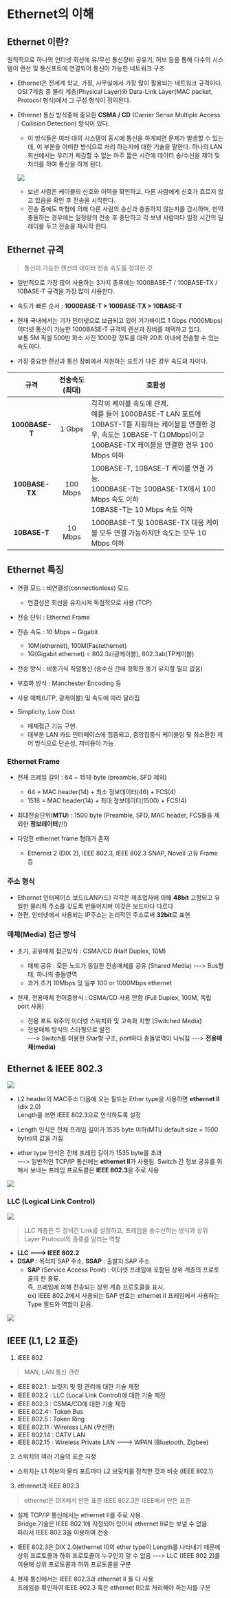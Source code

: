 Ethernet의 이해
===

Ethernet 이란?
---

원칙적으로 하나의 인터넷 회선에 유/무선 통신장비 공유기, 허브 등을 통해 다수의 시스템이 랜선 및 통신포트에 연결되어 통신이 가능한 네트워크 구조

- Ethernet은 전세계 학교, 가정, 사무실에서 가장 많이 활용되는 네트워크 규격이다. OSI 7계층 중 물리 계층(Physical Layer)와 Data-Link Layer(MAC packet, Protocol 형식)에서 그 구성 형식이 정의된다.
- Ethernet 통신 방식중에 중요한 **CSMA / CD** (Carrier Sense Multiple Access / Collision Detection) 방식이 있다. 
  - 이 방식들은 여러 대의 시스템이 동시에 통신을 하게되면 문제가 발생할 수 있는데, 이 부분을 어떠한 방식으로 처리 하는지에 대한 기술을 말한다. 하나의 LAN 회선에서는 우리가 체감할 수 없는 아주 짧은 시간에 데이터 송/수신을 제어 및 처리를 하여 통신을 하게 된다.
  
  ![](images/2023-07-25-13-39-23.png)

  - 보낸 사람은 케이블의 신호와 이력을 확인하고, 다른 사람에게 신호가 흐르지 않고 있음을 확인 후 전송을 시작한다.
  - 전송 중에도 파형에 의해 다른 사람의 송신과 충돌하지 않는지를 감시하며, 만약 충돌하는 경우에는 일정량의 전송 후 중단하고 각 보낸 사람마다 일정 시간의 딜레이를 두고 전송을 재시작 한다.


Ethernet 규격
---

> 통신이 가능한 랜선의 데이터 전송 속도를 정의한 것

- 일반적으로 가장 많이 사용하는 3가지 종류에는 1000BASE-T / 100BASE-TX / 10BASE-T 규격을 가장 많이 사용한다.

- 속도가 빠른 순서 : **1000BASE-T > 100BASE-TX > 10BASE-T**
- 현재 국내에서는 기가 인터넷으로 보급되고 있어 기가바이트 1 Gbps (1000Mbps) 이더넷 통신이 가능한 1000BASE-T 규격의 랜선과 장비를 채택하고 있다.   
  보통 5M 픽셀 500만 화소 사진 1000장 정도를 대략 20초 이내에 전송할 수 있는 속도이다.

- 가장 중요한 랜선과 통신 장비에서 지원하는 포트가 다른 경우 속도의 차이다.

|규격|전송속도(최대)|호환성|
|:---:|:---:|---|
|**1000BASE-T**|1 Gbps|각각의 케이블 속도에 관계. <br> 예를 들어 1000BASE-T LAN 포트에 10BAST-T를 지원하는 케이블을 연결한 경우, 속도는 10BASE-T (10Mbps)이고 <br> 100BASE-TX 케이블을 연결한 경우 100 Mbps 이하|
|**100BASE-TX**|100 Mbps|100BASE-T, 10BASE-T 케이블 연결 가능. <br> 1000BASE-T는 100BASE-TX에서 100 Mbps 속도 이하 <br> 10BASE-T는 10 Mbps 속도 이하|
|**10BASE-T**|10 Mbps|1000BASE-T 및 100BASE-TX 대응 케이블 모두 연결 가능하지만 속도는 모두 10 Mbps 이하|



Ethernet 특징
---

- 연결 모드 : 비연결성(connectionless) 모드
  - 연결성은 회선을 유지시켜 독점적으로 사용 (TCP)

- 전송 단위 : Ethernet Frame
- 전송 속도 : 10 Mbps ~ Gigabit
  - 10M(ethernet), 100M(Fastethernet)
  - 1G(Gigabit ethernet) = 802.3z(광케이블), 802.3ab(TP케이블)
- 전송 방식 : 비동기식 직렬통신 (송수신 간에 정확한 동기 유지할 필요 없음)
- 부호화 방식 : Manchester Encoding 등
- 사용 매체(UTP, 광케이블) 및 속도에 따라 달라짐
- Simplicity, Low Cost
  - 매체접근 기능 구현.
  - 대부분 LAN 카드 인터페이스에 집중되고, 중앙집중식 케이블링 및 최소환된 제어 방식으로 단순성, 저비용이 가능

### Ethernet Frame
- 전체 프레임 길이 : 64 ~ 1518 byte (preamble, SFD 제외)
  - 64 = MAC header(14) + 최소 정보데이터(46) + FCS(4)
  - 1518 = MAC header(14) + 최대 정보데이터(1500) + FCS(4)

- 최대전송단위(**MTU**) : 1500 byte (Preamble, SFD, MAC header, FCS들을 제외한 **정보데이터**만!)
- 다양한 ethernet frame 형태가 존재
  - Ethernet 2 (DIX 2), IEEE 802.3, IEEE 802.3 SNAP, Novell 고유 Frame 등

### 주소 형식
- Ethernet 인터페이스 보드(LAN카드) 각각은 제조업자에 의해 **48bit** 고정되고 유일한 물리적 주소를 갖도록 만들어지며 이것은 보드마다 다르다
- 한편, 인터넷에서 사용되는 IP주소는 논리적인 주소로써 **32bit**로 표현

### 매체(Media) 접근 방식
- 초기, 공유매체 접근방식 : CSMA/CD (Half Duplex, 10M)
  - 매체 공유 : 모든 노드가 동일한 전송매체를 공유 (Shared Media) ---> Bus형태, 하나의 충돌영역
  - 과거 초기 10Mbps 및 일부 100 or 1000Mbps ethernet

- 현재, 전용매체 전이중방식 : CSMA/CD 사용 안함 (Full Duplex, 100M, 독립 port 사용)
  - 전용 포트 위주의 이더넷 스위치화 및 고속화 지향 (Switched Media)
  - 전용매체 방식의 스타형으로 발전   
  ---> Switch를 이용한 Star형 구조, port마다 충돌영역이 나눠짐 ---> **전용매체(media)**

Ethernet & IEEE 802.3
---

![](images/2023-07-26-18-25-46.png)

- L2 header의 MAC주소 다음에 오는 필드는 Ether type을 사용하면 **ethernet II** (dix 2.0)   
  Length를 쓰면 IEEE 802.3으로 인식하도록 설정

- Length 인식은 전체 프레임 길이가 1535 byte 이하(MTU default size = 1500 byte)의 값을 가짐
- ether type 인식은 전체 프레임 길이가 1535 byte를 초과   
---> 일반적인 TCP/IP 통신에는 **ethernet II**가 사용됨. Switch 간 정보 공유를 위해서 보내는 프레임 프로토콜은 **IEEE 802.3**을 주로 사용

![](images/2023-07-26-18-29-13.png)

### LLC (Logical Link Control)

![](images/2023-07-26-18-29-17.png)

> LLC 계층은 두 장비간 Link를 설정하고, 프레임을 송수신하는 방식과 상위 Layer Protocol의 종류를 알리는 역할

- **LLC ---> IEEE 802.2**
- **DSAP** : 목적지 SAP 주소, **SSAP** : 출발지 SAP 주소
  - **SAP** (Service Access Point) : 이더넷 프레임에 포함된 상위 계층의 프로토콜의 한 종류.   
  즉, 프레임에 의해 전송되는 상위 계층 프로토콜을 표시.   
  ex) IEEE 802.2에서 사용되는 SAP 번호는 ethernet II 프레임에서 사용하는 Type 필드와 역할이 같음.

![](images/2023-07-26-18-33-08.png)


IEEE (L1, L2 표준)
---

1. IEEE 802
> MAN, LAN 통신 관련

- IEEE 802.1 : 브릿지 및 망 관리에 대한 기술 제정
- IEEE 802.2 : LLC (Local Link Control)에 대한 기술 제정
- IEEE 802.3 : CSMA/CD에 대한 기술 제정
- IEEE 802.4 : Token Bus
- IEEE 802.5 : Token Ring
- IEEE 802.11 : Wireless LAN (무선랜)
- IEEE 802.14 : CATV LAN
- IEEE 802.15 : Wireless Private LAN ---> WPAN (Bluetooth, Zigbee)


2. 스위치의 여러 기술의 표준 지정

- 스위치는 L1 허브의 물리 포트마다 L2 브릿지를 장착한 것과 비슷 (IEEE 802.1)

3. ethernet과 IEEE 802.3

> ethernet은 DIX에서 만든 표준
> IEEE 802.3은 IEEE에서 만든 표준

- 실제 TCP/IP 통신에서는 ethernet II를 주로 사용.   
  Bridge 기술은 IEEE 802.1에 지정되어 있어서 ethernet II로는 보낼 수 없음.   
  따라서 IEEE 802.3을 이용하여 전송

- IEEE 802.3은 DIX 2.0(ethernet II)의 ether type이 Length를 나타내기 때문에 상위 프로토콜과 하위 프로토콜이 누구인지 알 수 없음 ---> LLC (IEEE 802.2)를 이용해 상위 프로토콜과 하위 프로토콜을 구분

4. 현재 통신에서는 IEEE 802.3과 ethernet II 둘 다 사용   
   프레임을 확인하여 IEEE 802.3 혹은 ethernet II으로 처리해야 하는지를 구분 

